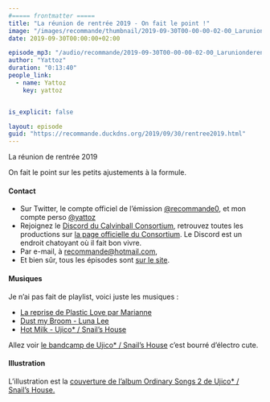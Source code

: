 ```yaml
---
#===== frontmatter =====
title: "La réunion de rentrée 2019 - On fait le point !"
image: "/images/recommande/thumbnail/2019-09-30T00-00-00-02-00_Larunionderentre2019Onfaitlepoint.jpg"
date: 2019-09-30T00:00:00+02:00

episode_mp3: "/audio/recommande/2019-09-30T00-00-00-02-00_Larunionderentre2019Onfaitlepoint.mp3"
author: "Yattoz"
duration: "0:13:40"
people_link: 
  - name: Yattoz
    key: yattoz


is_explicit: false

layout: episode
guid: "https://recommande.duckdns.org/2019/09/30/rentree2019.html"
---
```


<PodcastHeader/>

<!-- ECRIRE LA DESCRIPTION DE L'EPISODE SOUS CETTE LIGNE -->


 La réunion de rentrée 2019 

<p>On fait le point sur les petits ajustements à la formule.</p>

<h4>Contact</h4>

<ul>
  <li>Sur Twitter, le compte officiel de l’émission <a href="https://twitter.com/recommande0" rel="nofollow">@recommande0</a>, et mon compte perso <a href="https://twitter.com/yattoz" rel="nofollow">@yattoz</a></li>
  <li>Rejoignez le <a href="https://discord.gg/4RnA9v7" rel="nofollow">Discord du Calvinball Consortium</a>, retrouvez toutes les productions sur <a href="https://calvinballradio.wordpress.com/" rel="nofollow">la page officielle du Consortium</a>. Le Discord est un endroit chatoyant où il fait bon vivre.</li>
  <li>Par e-mail, à <a href="mailto:recommande@hotmail.com" rel="nofollow">recommande@hotmail.com</a>,</li>
  <li>Et bien sûr, tous les épisodes sont <a href="https://recommande.duckdns.org" rel="nofollow">sur le site</a>.</li>
</ul>

<h4>Musiques</h4>

<p>Je n’ai pas fait de playlist, voici juste les musiques :</p>

<ul>
  <li><a href="https://www.youtube.com/watch?v=PpUkEKm4qPU" rel="nofollow">La reprise de Plastic Love par Marianne</a></li>
  <li><a href="https://www.youtube.com/watch?v=ajJoKrVpI_s" rel="nofollow">Dust my Broom - Luna Lee</a></li>
  <li><a href="https://www.youtube.com/watch?v=N8nGig78lNs" rel="nofollow">Hot Milk - Ujico* / Snail’s House</a></li>
</ul>

<p>Allez voir <a href="https://0101.bandcamp.com/" rel="nofollow">le bandcamp de Ujico* / Snail’s House</a> c’est bourré d’électro cute.</p>

<h4>Illustration</h4>

<p>L’illustration est la <a href="https://0101.bandcamp.com/track/introduction" rel="nofollow">couverture de l’album Ordinary Songs 2 de Ujico* / Snail’s House.</a></p>


